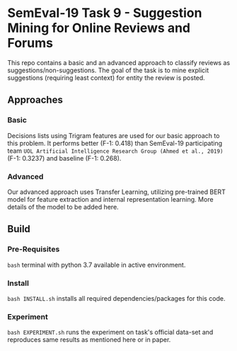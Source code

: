 # SemEval-19 Task 9 - Suggestion Mining for Online Reviews and Forums

This repo contains a basic and an advanced approach to classify reviews as suggestions/non-suggestions. 
The goal of the task is to mine explicit suggestions (requiring least context) for entity the review is posted.

## Approaches
### Basic
Decisions lists using Trigram features are used for our basic approach to this problem. It performs better (F-1: 0.418) 
than SemEval-19 participating team `UOL Artificial Intelligence Research Group (Ahmed et al., 2019)` (F-1: 0.3237)
and baseline (F-1: 0.268).

### Advanced
Our advanced approach uses Transfer Learning, utilizing pre-trained BERT model for feature extraction and internal
representation learning. More details of the model to be added here.

## Build

### Pre-Requisites
`bash` terminal with python 3.7 available in active environment.

### Install
`bash INSTALL.sh` installs all required dependencies/packages for this code.

### Experiment
`bash EXPERIMENT.sh` runs the experiment on task's official data-set and reproduces same results 
as mentioned here or in paper.
